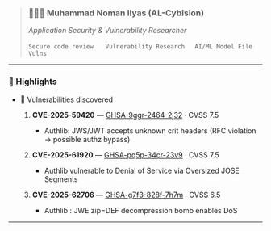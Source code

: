  > ###  👨🏻‍💼 Muhammad Noman Ilyas (AL-Cybision) 
>  *Application Security & Vulnerability Researcher*
>
 > `Secure code review` 
&nbsp;&nbsp;&nbsp;&nbsp;&nbsp;`Vulnerability Research` &nbsp; &nbsp; `AI/ML Model File Vulns`

---

### 🚀 Highlights

- 🎯 Vulnerabilities discovered

  1.  **CVE-2025-59420** — [GHSA-9ggr-2464-2j32](https://github.com/advisories/GHSA-9ggr-2464-2j32) · CVSS 7.5
 
      - Authlib: JWS/JWT accepts unknown crit headers (RFC violation → possible authz bypass)

  3.  **CVE-2025-61920** — [GHSA-pq5p-34cr-23v9](https://github.com/advisories/GHSA-pq5p-34cr-23v9) · CVSS 7.5

      - Authlib vulnerable to Denial of Service via Oversized JOSE Segments

  4.  **CVE-2025-62706** — [GHSA-g7f3-828f-7h7m](https://github.com/advisories/GHSA-g7f3-828f-7h7m) · CVSS 6.5
      - Authlib : JWE zip=DEF decompression bomb enables DoS

---

